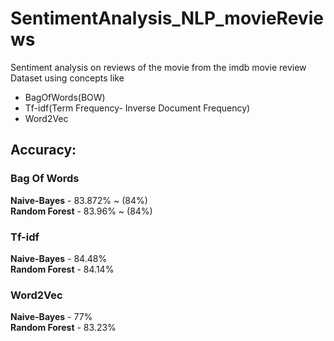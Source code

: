 # SentimentAnalysis_NLP_movieReviews
Sentiment analysis on reviews of the movie from the imdb movie review Dataset using concepts like 
 - BagOfWords(BOW)
 - Tf-idf(Term Frequency- Inverse Document Frequency)
 -  Word2Vec

<h2>Accuracy:</h2>

<h3>Bag Of Words</h3>
<b>Naive-Bayes</b> - 83.872% ~ (84%) <br>
<b>Random Forest</b> - 83.96% ~ (84%)

<h3>Tf-idf</h3>
<b>Naive-Bayes</b> - 84.48% <br>
<b>Random Forest</b> - 84.14%

<h3>Word2Vec</h3>
<b>Naive-Bayes</b> - 77% <br>
<b>Random Forest</b> - 83.23%
